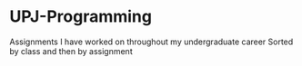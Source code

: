 # UPJ-Programming
Assignments I have worked on throughout my undergraduate career
Sorted by class and then by assignment
